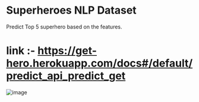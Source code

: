 # Superheroes NLP Dataset

Predict Top 5 superhero based on the features.

# link :-  https://get-hero.herokuapp.com/docs#/default/predict_api_predict_get


![image](https://user-images.githubusercontent.com/53523117/185389508-c7cd4dcc-e956-4ac0-8f6b-9e0ec37ac3a7.png)
